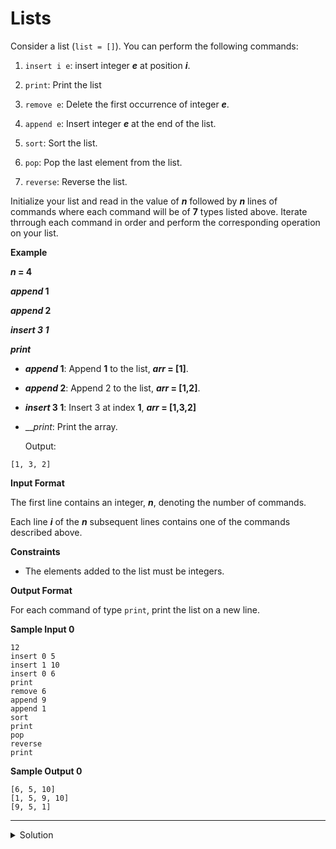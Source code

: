 # Lists

Consider a list (```list = []```). You can perform the following commands:

1. ```insert i e```: insert integer ___e___ at position ___i___.

2. ```print```: Print the list

3. ```remove e```: Delete the first occurrence of integer ___e___.

4. ```append e```: Insert integer ___e___ at the end of the list.

5. ```sort```: Sort the list.

6. ```pop```: Pop the last element from the list.

7. ```reverse```: Reverse the list.

Initialize your list and read in the value of ___n___ followed by ___n___ lines of commands where each command will be of __7__ types listed above. Iterate thrrough each command in order and perform the corresponding operation on your list.

__Example__

___n_ = 4__

___append_ 1__

___append_ 2__

___insert 3 1___

___print___

- ___append_ 1__: Append __1__ to the list, ___arr_ = [1]__.

- ___append_ 2__: Append 2 to the list, ___arr_ = [1,2]__.

- ___insert_ 3 1__: Insert 3 at index __1__, ___arr_ = [1,3,2]__

- ___print_: Print the array.

    Output:
    
```
[1, 3, 2]
```

__Input Format__

The first line contains an integer, ___n___, denoting the number of commands.

Each line ___i___ of the ___n___ subsequent lines contains one of the commands described above.

__Constraints__

- The elements added to the list must be integers.

__Output Format__

For each command of type ```print```, print the list on a new line.

__Sample Input 0__

```
12
insert 0 5
insert 1 10
insert 0 6
print
remove 6
append 9
append 1
sort
print
pop
reverse
print
```

__Sample Output 0__

```
[6, 5, 10]
[1, 5, 9, 10]
[9, 5, 1]
```

---

<details><summary>Solution</summary>
    
```python
if __name__ == '__main__':
    n = int(input())
    l = []

    commands = {
        "insert": lambda *args: l.insert(int(args[0][0]), int(args[0][1])),
        "print": lambda *args: print(l),
        "remove": lambda *args: l.remove(int(args[0][0])),
        "append": lambda *args: l.append(int(args[0][0])),
        "sort": lambda *args: l.sort(),
        "pop": lambda *args: l.pop(),
        "reverse": lambda *args: l.reverse()
    }

    for i in range(n):
        string = input().split(" ")

        try:
            commands[string[0]](string[1:])
        except():
            print("command does not exist")
```
</details>
